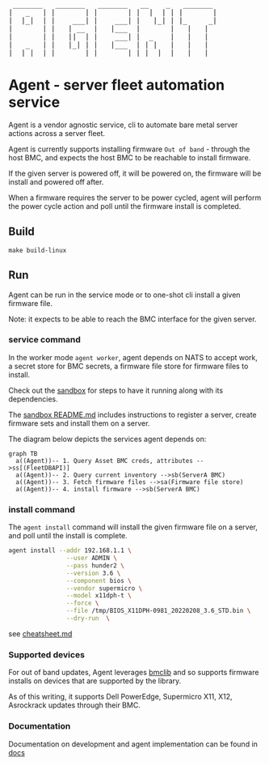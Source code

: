 <pre>
 _______   _______   _______   __    _   _______ 
|   _   | |       | |       | |  |  | | |       |
|  |_|  | |    ___| |    ___| |   |_| | |_     _|
|       | |   | __  |   |___  |       |   |   |  
|       | |   ||  | |    ___| |  _    |   |   |  
|   _   | |   |_| | |   |___  | | |   |   |   |  
|__| |__| |_______| |_______| |_|  |__|   |___|  
</pre>

# Agent - server fleet automation service

Agent is a vendor agnostic service, cli to automate bare metal server actions across a server fleet.


Agent is currently supports installing firmware `Out of band` - through the host BMC,
and expects the host BMC to be reachable to install firmware.

If the given server is powered off, it will be powered on, the firmware will be install and  powered off after.

When a firmware requires the server to be power cycled, agent will perform
the power cycle action and poll until the firmware install is completed.

## Build

`make build-linux`

## Run

Agent can be run in the service mode or to one-shot cli install a given firmware file.

Note: it expects to be able to reach the BMC interface for the given server.

### service command

In the worker mode `agent worker`, agent depends on NATS to
accept work, a secret store for BMC secrets, a firmware file store for firmware files to install.

Check out the [sandbox](https://github.com/search?q=repo%3Ametal-automata%2Fsandbox%20agent&type=code) for steps to have it running along with its dependencies.

The [sandbox README.md](https://github.com/metal-automata/sandbox/blob/main/README.md) includes instructions to register a server, create firmware sets and install them on a server.

The diagram below depicts the services agent depends on:
```mermaid
graph TB
  a((Agent))-- 1. Query Asset BMC creds, attributes -->ss[(FleetDBAPI)]
  a((Agent))-- 2. Query current inventory -->sb(ServerA BMC)
  a((Agent))-- 3. Fetch firmware files -->sa(Firmware file store)
  a((Agent))-- 4. install firmware -->sb(ServerA BMC)
```

### install command

The `agent install` command will install the given firmware file on a server,
and poll until the install is complete.


```sh
agent install --addr 192.168.1.1 \
                --user ADMIN \
                --pass hunder2 \
                --version 3.6 \
                --component bios \
                --vendor supermicro \
                --model x11dph-t \
                --force \
                --file /tmp/BIOS_X11DPH-0981_20220208_3.6_STD.bin \
                --dry-run  \
```



see [cheatsheet.md](./docs/cheatsheet.md)


### Supported devices

For out of band updates, Agent leverages [bmclib](https://github.com/bmc-toolbox/bmclib) and so supports firmware installs on devices that are supported by the library.

As of this writing, it supports Dell PowerEdge, Supermicro X11, X12, Asrockrack updates through their BMC.


### Documentation

Documentation on development and agent implementation can be found in [docs](./docs/README-devel.md)
